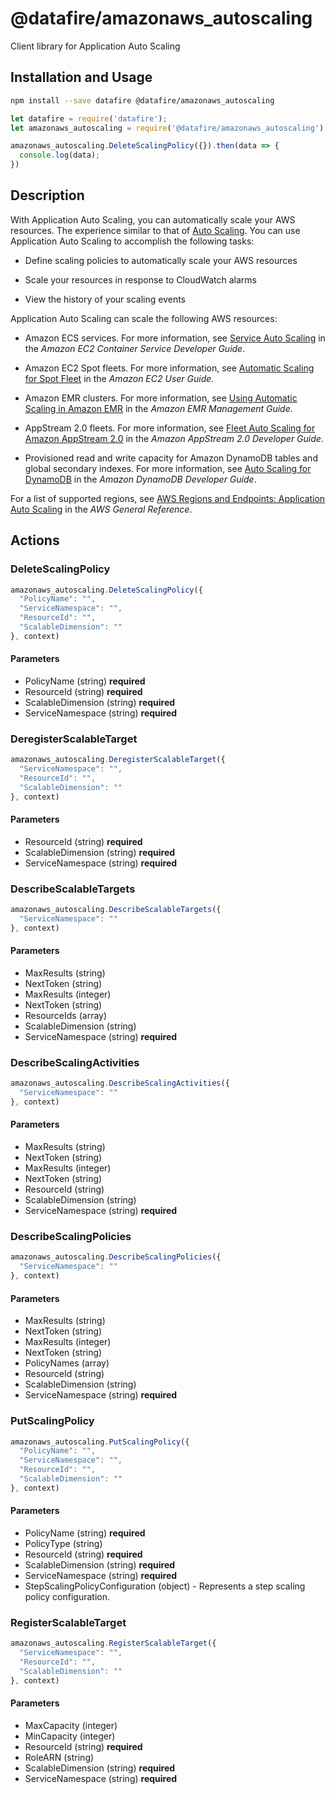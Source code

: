 # @datafire/amazonaws_autoscaling

Client library for Application Auto Scaling

## Installation and Usage
```bash
npm install --save datafire @datafire/amazonaws_autoscaling
```

```js
let datafire = require('datafire');
let amazonaws_autoscaling = require('@datafire/amazonaws_autoscaling').create();

amazonaws_autoscaling.DeleteScalingPolicy({}).then(data => {
  console.log(data);
})
```

## Description
<p>With Application Auto Scaling, you can automatically scale your AWS resources. The experience similar to that of <a href="https://aws.amazon.com/autoscaling/">Auto Scaling</a>. You can use Application Auto Scaling to accomplish the following tasks:</p> <ul> <li> <p>Define scaling policies to automatically scale your AWS resources</p> </li> <li> <p>Scale your resources in response to CloudWatch alarms</p> </li> <li> <p>View the history of your scaling events</p> </li> </ul> <p>Application Auto Scaling can scale the following AWS resources:</p> <ul> <li> <p>Amazon ECS services. For more information, see <a href="http://docs.aws.amazon.com/AmazonECS/latest/developerguide/service-auto-scaling.html">Service Auto Scaling</a> in the <i>Amazon EC2 Container Service Developer Guide</i>.</p> </li> <li> <p>Amazon EC2 Spot fleets. For more information, see <a href="http://docs.aws.amazon.com/AWSEC2/latest/UserGuide/fleet-auto-scaling.html">Automatic Scaling for Spot Fleet</a> in the <i>Amazon EC2 User Guide</i>.</p> </li> <li> <p>Amazon EMR clusters. For more information, see <a href="http://docs.aws.amazon.com/ElasticMapReduce/latest/ManagementGuide/emr-automatic-scaling.html">Using Automatic Scaling in Amazon EMR</a> in the <i>Amazon EMR Management Guide</i>.</p> </li> <li> <p>AppStream 2.0 fleets. For more information, see <a href="http://docs.aws.amazon.com/appstream2/latest/developerguide/autoscaling.html">Fleet Auto Scaling for Amazon AppStream 2.0</a> in the <i>Amazon AppStream 2.0 Developer Guide</i>.</p> </li> <li> <p>Provisioned read and write capacity for Amazon DynamoDB tables and global secondary indexes. For more information, see <a href="http://docs.aws.amazon.com/amazondynamodb/latest/developerguide/TargetTracking.html">Auto Scaling for DynamoDB</a> in the <i>Amazon DynamoDB Developer Guide</i>.</p> </li> </ul> <p>For a list of supported regions, see <a href="http://docs.aws.amazon.com/general/latest/gr/rande.html#as-app_region">AWS Regions and Endpoints: Application Auto Scaling</a> in the <i>AWS General Reference</i>.</p>

## Actions
### DeleteScalingPolicy



```js
amazonaws_autoscaling.DeleteScalingPolicy({
  "PolicyName": "",
  "ServiceNamespace": "",
  "ResourceId": "",
  "ScalableDimension": ""
}, context)
```

#### Parameters
* PolicyName (string) **required**
* ResourceId (string) **required**
* ScalableDimension (string) **required**
* ServiceNamespace (string) **required**

### DeregisterScalableTarget



```js
amazonaws_autoscaling.DeregisterScalableTarget({
  "ServiceNamespace": "",
  "ResourceId": "",
  "ScalableDimension": ""
}, context)
```

#### Parameters
* ResourceId (string) **required**
* ScalableDimension (string) **required**
* ServiceNamespace (string) **required**

### DescribeScalableTargets



```js
amazonaws_autoscaling.DescribeScalableTargets({
  "ServiceNamespace": ""
}, context)
```

#### Parameters
* MaxResults (string)
* NextToken (string)
* MaxResults (integer)
* NextToken (string)
* ResourceIds (array)
* ScalableDimension (string)
* ServiceNamespace (string) **required**

### DescribeScalingActivities



```js
amazonaws_autoscaling.DescribeScalingActivities({
  "ServiceNamespace": ""
}, context)
```

#### Parameters
* MaxResults (string)
* NextToken (string)
* MaxResults (integer)
* NextToken (string)
* ResourceId (string)
* ScalableDimension (string)
* ServiceNamespace (string) **required**

### DescribeScalingPolicies



```js
amazonaws_autoscaling.DescribeScalingPolicies({
  "ServiceNamespace": ""
}, context)
```

#### Parameters
* MaxResults (string)
* NextToken (string)
* MaxResults (integer)
* NextToken (string)
* PolicyNames (array)
* ResourceId (string)
* ScalableDimension (string)
* ServiceNamespace (string) **required**

### PutScalingPolicy



```js
amazonaws_autoscaling.PutScalingPolicy({
  "PolicyName": "",
  "ServiceNamespace": "",
  "ResourceId": "",
  "ScalableDimension": ""
}, context)
```

#### Parameters
* PolicyName (string) **required**
* PolicyType (string)
* ResourceId (string) **required**
* ScalableDimension (string) **required**
* ServiceNamespace (string) **required**
* StepScalingPolicyConfiguration (object) - Represents a step scaling policy configuration.

### RegisterScalableTarget



```js
amazonaws_autoscaling.RegisterScalableTarget({
  "ServiceNamespace": "",
  "ResourceId": "",
  "ScalableDimension": ""
}, context)
```

#### Parameters
* MaxCapacity (integer)
* MinCapacity (integer)
* ResourceId (string) **required**
* RoleARN (string)
* ScalableDimension (string) **required**
* ServiceNamespace (string) **required**


